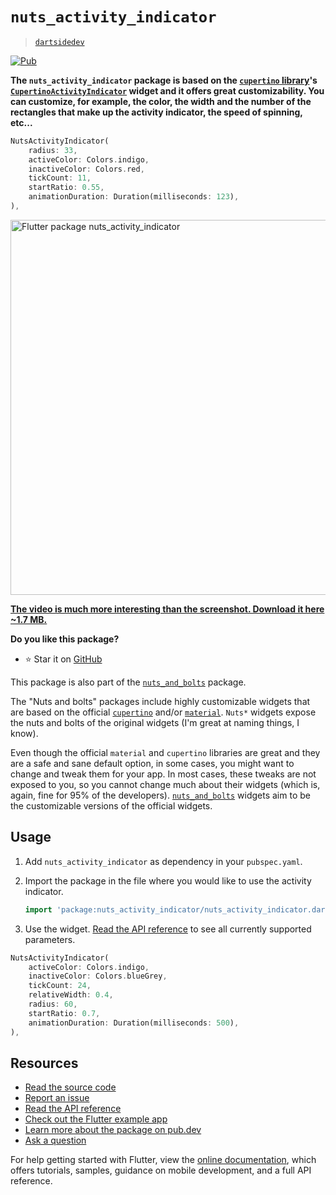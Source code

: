 # `nuts_activity_indicator`

> [`dartsidedev`](https://github.com/dartsidedev)

[![Pub](https://img.shields.io/pub/v/nuts_activity_indicator.svg)](https://pub.dev/packages/nuts_activity_indicator)


**The `nuts_activity_indicator` package is based on the [`cupertino` library](https://api.flutter.dev/flutter/cupertino/cupertino-library.html)'s [`CupertinoActivityIndicator`](https://api.flutter.dev/flutter/cupertino/CupertinoActivityIndicator-class.html) widget and it offers great customizability. You can customize, for example, the color, the width and the number of the rectangles that make up the activity indicator, the speed of spinning, etc...**

```dart
NutsActivityIndicator(
    radius: 33,
    activeColor: Colors.indigo,
    inactiveColor: Colors.red,
    tickCount: 11,
    startRatio: 0.55,
    animationDuration: Duration(milliseconds: 123),
),
```

<img src="https://github.com/dartsidedev/nuts_and_bolts/blob/master/assets/nuts_activity_indicator/nuts_activity_indicator_example_app.png?raw=true" alt="Flutter package nuts_activity_indicator" height="600"/>

[**The video is much more interesting than the screenshot. Download it here ~1.7 MB.**](https://github.com/dartsidedev/nuts_and_bolts/blob/master/assets/nuts_activity_indicator/nuts_activity_indicator_example_app.mp4?raw=true)

**Do you like this package?**

* ⭐️ Star it on [GitHub](https://github.com/dartsidedev/nuts_and_bolts)


This package is also part of the [`nuts_and_bolts`](https://pub.dev/packages/nuts_and_bolts) package.

The "Nuts and bolts" packages include highly customizable widgets that are based on the official [`cupertino`](https://flutter.dev/docs/development/ui/widgets/cupertino) and/or [`material`](https://flutter.dev/docs/development/ui/widgets/material). `Nuts*` widgets expose the nuts and bolts of the original widgets (I'm great at naming things, I know).

Even though the official `material` and `cupertino` libraries are great and they are a safe and sane default option, in some cases, you might want to change and tweak them for your app. In most cases, these tweaks are not exposed to you, so you cannot change much about their widgets (which is, again, fine for 95% of the developers). [`nuts_and_bolts`](https://pub.dev/packages/nuts_and_bolts) widgets aim to be the customizable versions of the official widgets.


## Usage

1. Add `nuts_activity_indicator` as dependency in your `pubspec.yaml`.
2. Import the package in the file where you would like to use the activity indicator.

    ```dart
    import 'package:nuts_activity_indicator/nuts_activity_indicator.dart';
    ```

3. Use the widget. [Read the API reference](https://pub.dev/documentation/nuts_activity_indicator) to see all currently supported parameters.

```dart
NutsActivityIndicator(
    activeColor: Colors.indigo,
    inactiveColor: Colors.blueGrey,
    tickCount: 24,
    relativeWidth: 0.4,
    radius: 60,
    startRatio: 0.7,
    animationDuration: Duration(milliseconds: 500),
),
```

## Resources

* [Read the source code](https://github.com/dartsidedev/nuts_and_bolts/tree/master/packages/nuts_activity_indicator)
* [Report an issue](https://github.com/dartsidedev/nuts_and_bolts/issues/new)
* [Read the API reference](https://pub.dev/documentation/nuts_activity_indicator)
* [Check out the Flutter example app](https://github.com/dartsidedev/nuts_and_bolts/tree/master/packages/nuts_activity_indicator/example)
* [Learn more about the package on pub.dev](https://pub.dev/packages/nuts_activity_indicator)
* [Ask a question](https://github.com/dartsidedev/nuts_and_bolts/issues/new)

For help getting started with Flutter, view the [online documentation](https://flutter.dev/docs), which offers tutorials, samples, guidance on mobile development, and a full API reference.
